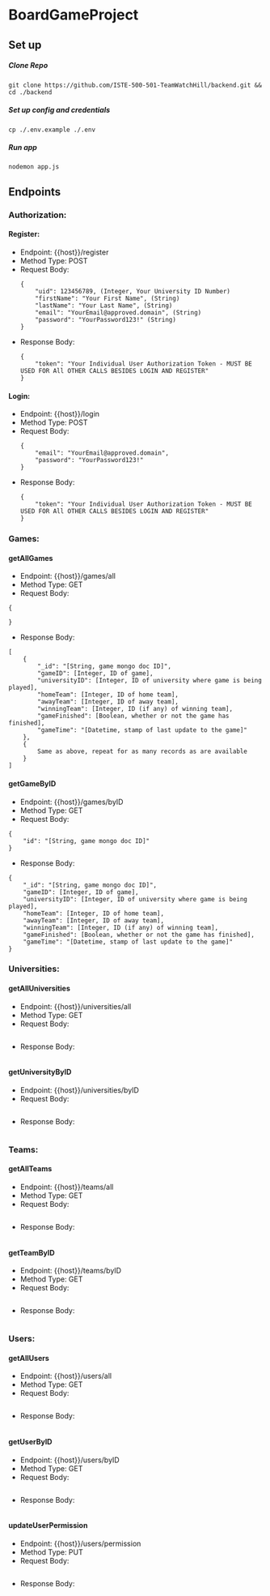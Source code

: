 # BoardGameProject

## Set up
##### Clone Repo
```
git clone https://github.com/ISTE-500-501-TeamWatchHill/backend.git && cd ./backend
```

##### Set up config and credentials
```
cp ./.env.example ./.env
```

##### Run app
```
nodemon app.js
```
## Endpoints

### Authorization:
#### Register:
* Endpoint: {{host}}/register
* Method Type: POST
* Request Body:
    ```
    {
        "uid": 123456789, (Integer, Your University ID Number)
        "firstName": "Your First Name", (String)
        "lastName": "Your Last Name", (String)
        "email": "YourEmail@approved.domain", (String)
        "password": "YourPassword123!" (String)
    }
    ```
* Response Body:
    ```
    {
        "token": "Your Individual User Authorization Token - MUST BE USED FOR All OTHER CALLS BESIDES LOGIN AND REGISTER"
    }
    ```

#### Login: 
* Endpoint: {{host}}/login
* Method Type: POST
* Request Body:
    ```
    {
        "email": "YourEmail@approved.domain",
        "password": "YourPassword123!"
    }
    ```
* Response Body:
    ```
    {
        "token": "Your Individual User Authorization Token - MUST BE USED FOR All OTHER CALLS BESIDES LOGIN AND REGISTER"
    }
    ```

### Games:
#### getAllGames
* Endpoint: {{host}}/games/all
* Method Type: GET
* Request Body:
```
{

}
```
* Response Body:
```
[
    {
        "_id": "[String, game mongo doc ID]",
        "gameID": [Integer, ID of game],
        "universityID": [Integer, ID of university where game is being played],
        "homeTeam": [Integer, ID of home team],
        "awayTeam": [Integer, ID of away team],
        "winningTeam": [Integer, ID (if any) of winning team],
        "gameFinished": [Boolean, whether or not the game has finished],
        "gameTime": "[Datetime, stamp of last update to the game]"
    },
    {
        Same as above, repeat for as many records as are available
    }
]
```
#### getGameByID
* Endpoint: {{host}}/games/byID
* Method Type: GET
* Request Body:
```
{
    "id": "[String, game mongo doc ID]"
}
```
* Response Body:
```
{
    "_id": "[String, game mongo doc ID]",
    "gameID": [Integer, ID of game],
    "universityID": [Integer, ID of university where game is being played],
    "homeTeam": [Integer, ID of home team],
    "awayTeam": [Integer, ID of away team],
    "winningTeam": [Integer, ID (if any) of winning team],
    "gameFinished": [Boolean, whether or not the game has finished],
    "gameTime": "[Datetime, stamp of last update to the game]"
}
```

### Universities:
#### getAllUniversities
* Endpoint: {{host}}/universities/all
* Method Type: GET
* Request Body:
```
```
* Response Body:
```
```
#### getUniversityByID
* Endpoint: {{host}}/universities/byID
* Request Body:
```
```
* Response Body:
```
```

### Teams:
#### getAllTeams
* Endpoint: {{host}}/teams/all
* Method Type: GET
* Request Body:
```
```
* Response Body:
```
```
#### getTeamByID
* Endpoint: {{host}}/teams/byID
* Method Type: GET
* Request Body:
```
```
* Response Body:
```
```

### Users:
#### getAllUsers
* Endpoint: {{host}}/users/all
* Method Type: GET
* Request Body:
```
```
* Response Body:
```
```
#### getUserByID
* Endpoint: {{host}}/users/byID
* Method Type: GET
* Request Body:
```
```
* Response Body:
```
```
#### updateUserPermission
* Endpoint: {{host}}/users/permission
* Method Type: PUT
* Request Body:
```
```
* Response Body:
```
```
